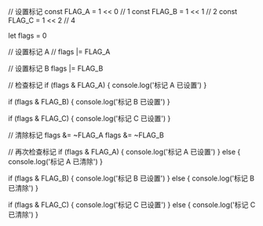 // 设置标记
const FLAG_A = 1 << 0 // 1
const FLAG_B = 1 << 1 // 2
const FLAG_C = 1 << 2 // 4

let flags = 0

// 设置标记 A
// flags |= FLAG_A

// 设置标记 B
flags |= FLAG_B

// 检查标记
if (flags & FLAG_A) {
  console.log('标记 A 已设置')
}

if (flags & FLAG_B) {
  console.log('标记 B 已设置')
}

if (flags & FLAG_C) {
  console.log('标记 C 已设置')
}

// 清除标记
flags &= ~FLAG_A
flags &= ~FLAG_B

// 再次检查标记
if (flags & FLAG_A) {
  console.log('标记 A 已设置')
} else {
  console.log('标记 A 已清除')
}

if (flags & FLAG_B) {
  console.log('标记 B 已设置')
} else {
  console.log('标记 B 已清除')
}

if (flags & FLAG_C) {
  console.log('标记 C 已设置')
} else {
  console.log('标记 C 已清除')
}
